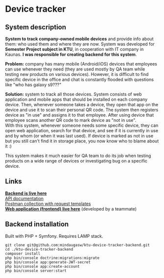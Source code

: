 
# Device tracker

## System description
**System to track company-owned mobile devices** and provide info about them: who used them and where they are now. System was developed for **Semester Project subject in KTU**, in cooperation with IT company in Kaunas. **I was responsible for creating backend for this system**.

**Problem:** company has many mobile (Android/iOS) devices that employees can use whenever they need (they are used mostly by QA team while testing new products on various devices). However, it is difficult to find specific device in the office and chat is constantly flooded with questions like "who has galaxy s9???"

**Solution:** system to track  all those devices. System consists of web application and mobile apps that should be installed on each company device. Then, whenever someone takes a device, they open that app on the device and use it to scan their personal QR code. The system then registers device as "in use" and assigns it to that employee. After using device that employee scans another QR code to mark device as "not in use".  
With this system, whenever someone needs some specific device, they can open web application, search for that device, and see if it is currently in use and by whom (or when it was last used). If device is marked as not in use but you still can't find it in storage place, you now know who to blame about it :)

This system makes it much easier for QA team to do its job when testing products on a wide range of devices or investigating bug on a specific device.

## Links
[**Backend is live here**](http://devicetracker-env.sgxpxxsehq.eu-central-1.elasticbeanstalk.com/)  
[API documentation](http://devicetracker-env.sgxpxxsehq.eu-central-1.elasticbeanstalk.com/api/docs)  
[Postman collection with request templates](https://www.getpostman.com/collections/ccf99da1ba8281ccd4b7)  
[**Web application (frontend) live here**](http://tommoc1.stud.if.ktu.lt/) (developed by a teammate)  

## Backend installation
Built with PHP + Symfony. Requires LAMP stack. 
```
git clone git@github.com:mindaugasw/ktu-device-tracker-backend.git
cd ./ktu-device-tracker-backend
composer install
php bin/console doctrine:migrations:migrate
php bin/console app:generate-JWT-secret
php bin/console app:create-account
php bin/console server:start
```

